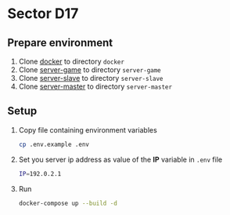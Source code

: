 # Sector D17

## Prepare environment
1. Clone [docker](https://github.com/sectord17/docker) to directory `docker`
1. Clone [server-game](https://github.com/sectord17/server-game) to directory `server-game`
2. Clone [server-slave](https://github.com/sectord17/server-slave) to directory `server-slave`
3. Clone [server-master](https://github.com/sectord17/server-master) to directory `server-master`

## Setup
1. Copy file containing environment variables

    ```bash
    cp .env.example .env
    ```

2. Set you server ip address as value of the **IP** variable in `.env` file

    ```bash
    IP=192.0.2.1
    ```

3. Run
    
    ```bash
    docker-compose up --build -d
    ```